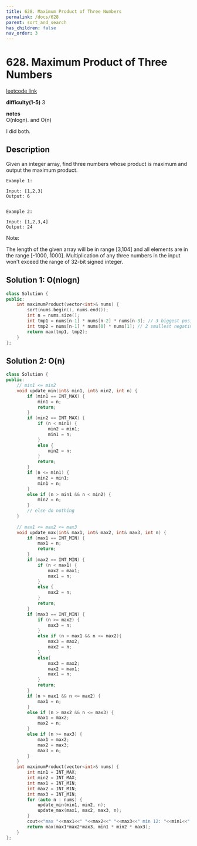 ```yaml
---
title: 628. Maximum Product of Three Numbers
permalink: /docs/628
parent: sort_and_search
has_children: false
nav_order: 3
---
```

# 628. Maximum Product of Three Numbers
[leetcode link](https://leetcode.com/problems/maximum-product-of-three-numbers/)

**difficulty(1-5)** 
3

**notes**   
O(nlogn). 
and
O(n)

I did both.

## Description
Given an integer array, find three numbers whose product is maximum and output the maximum product.
```
Example 1:

Input: [1,2,3]
Output: 6
 

Example 2:

Input: [1,2,3,4]
Output: 24
```

Note:

The length of the given array will be in range [3,104] and all elements are in the range [-1000, 1000].
Multiplication of any three numbers in the input won't exceed the range of 32-bit signed integer.

## Solution 1: O(nlogn)
```c++
class Solution {
public:
    int maximumProduct(vector<int>& nums) {
        sort(nums.begin(), nums.end());
        int n = nums.size();
        int tmp1 = nums[n-1] * nums[n-2] * nums[n-3]; // 3 biggest positive
        int tmp2 = nums[n-1] * nums[0] * nums[1]; // 2 smallest negative + biggest positive
        return max(tmp1, tmp2);
    }
};
```

## Solution 2: O(n)
```c++
class Solution {
public:
    // min1 <= min2
    void update_min(int& min1, int& min2, int n) {
        if (min1 == INT_MAX) {
            min1 = n;
            return;
        }
        if (min2 == INT_MAX) {
            if (n < min1) {
                min2 = min1;
                min1 = n;
            }
            else {
                min2 = n;
            }
            return;
        }
        if (n <= min1) {
            min2 = min1;
            min1 = n;
        }
        else if (n > min1 && n < min2) {
            min2 = n;
        }
        // else do nothing
    }
    
    // max1 <= max2 <= max3
    void update_max(int& max1, int& max2, int& max3, int n) {
        if (max1 == INT_MIN) {
            max1 = n;
            return;
        }
        if (max2 == INT_MIN) {
            if (n < max1) {
                max2 = max1;
                max1 = n;
            }
            else {
                max2 = n;
            }
            return;
        }
        if (max3 == INT_MIN) {
            if (n >= max2) {
                max3 = n;
            }
            else if (n > max1 && n <= max2){
                max3 = max2;
                max2 = n;
            }
            else{
                max3 = max2;
                max2 = max1;
                max1 = n;
            }
            return;
        }
        if (n > max1 && n <= max2) {
            max1 = n;
        }
        else if (n > max2 && n <= max3) {
            max1 = max2;
            max2 = n;
        }
        else if (n >= max3) {
            max1 = max2;
            max2 = max3;
            max3 = n;
        }
    }
    int maximumProduct(vector<int>& nums) {
        int min1 = INT_MAX;
        int min2 = INT_MAX;
        int max1 = INT_MIN;
        int max2 = INT_MIN;
        int max3 = INT_MIN;
        for (auto n : nums) {
            update_min(min1, min2, n);
            update_max(max1, max2, max3, n);
        }
        cout<<"max "<<max1<<" "<<max2<<" "<<max3<<" min 12: "<<min1<<" "<<min2<<endl;
        return max(max1*max2*max3, min1 * min2 * max3);
    }
};
```


<!-- 
Default label
{: .label }

Blue label
{: .label .label-blue }

Stable
{: .label .label-green }

New release
{: .label .label-purple }

Coming soon
{: .label .label-yellow }

Deprecated
{: .label .label-red } -->
